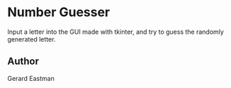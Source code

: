 # Number Guesser
Input a letter into the GUI made with tkinter, and try to guess
the randomly generated letter.

## Author
Gerard Eastman